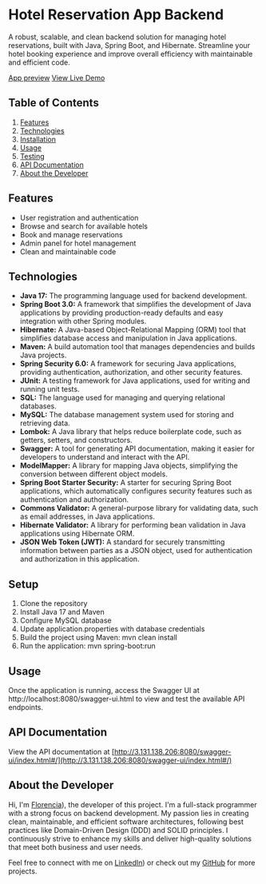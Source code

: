 # Hotel Reservation App Backend

A robust, scalable, and clean backend solution for managing hotel reservations, built with Java, Spring Boot, and Hibernate. Streamline your hotel booking experience and improve overall efficiency with maintainable and efficient code.

[App preview]((https://user-images.githubusercontent.com/106263642/232263406-efc1e40d-16d2-4561-b92e-c9190e87e0fc.png))
[View Live Demo](http://digital-booking-6.s3-website.us-east-2.amazonaws.com/)

## Table of Contents

1. [Features](#features)
2. [Technologies](#technologies)
3. [Installation](#installation)
4. [Usage](#usage)
5. [Testing](#testing)
6. [API Documentation](#api-documentation)
7. [About the Developer](#about-the-developer)

## Features

- User registration and authentication
- Browse and search for available hotels
- Book and manage reservations
- Admin panel for hotel management
- Clean and maintainable code

## Technologies

- **Java 17:** The programming language used for backend development.
- **Spring Boot 3.0:** A framework that simplifies the development of Java applications by providing production-ready defaults and easy integration with other Spring modules.
- **Hibernate:** A Java-based Object-Relational Mapping (ORM) tool that simplifies database access and manipulation in Java applications.
- **Maven:** A build automation tool that manages dependencies and builds Java projects.
- **Spring Security 6.0:** A framework for securing Java applications, providing authentication, authorization, and other security features.
- **JUnit:** A testing framework for Java applications, used for writing and running unit tests.
- **SQL:** The language used for managing and querying relational databases.
- **MySQL:** The database management system used for storing and retrieving data.
- **Lombok:** A Java library that helps reduce boilerplate code, such as getters, setters, and constructors.
- **Swagger:** A tool for generating API documentation, making it easier for developers to understand and interact with the API.
- **ModelMapper:** A library for mapping Java objects, simplifying the conversion between different object models.
- **Spring Boot Starter Security:** A starter for securing Spring Boot applications, which automatically configures security features such as authentication and authorization.
- **Commons Validator:** A general-purpose library for validating data, such as email addresses, in Java applications.
- **Hibernate Validator:** A library for performing bean validation in Java applications using Hibernate ORM.
- **JSON Web Token (JWT):** A standard for securely transmitting information between parties as a JSON object, used for authentication and authorization in this application.

## Setup
1. Clone the repository
2. Install Java 17 and Maven
3. Configure MySQL database
4. Update application.properties with database credentials
5. Build the project using Maven: mvn clean install
6. Run the application: mvn spring-boot:run

## Usage
Once the application is running, access the Swagger UI at http://localhost:8080/swagger-ui.html to view and test the available API endpoints.

## API Documentation

View the API documentation at [http://3.131.138.206:8080/swagger-ui/index.html#/](http://3.131.138.206:8080/swagger-ui/index.html#/)

## About the Developer

Hi, I'm [Florencia](https://www.linkedin.com/in/florencialecha/)), the developer of this project. I'm a full-stack programmer with a strong focus on backend development. My passion lies in creating clean, maintainable, and efficient software architectures, following best practices like Domain-Driven Design (DDD) and SOLID principles. I continuously strive to enhance my skills and deliver high-quality solutions that meet both business and user needs.

Feel free to connect with me on [LinkedIn]([your-linkedin-profile-url](https://www.linkedin.com/in/florencialecha/))) or check out my [GitHub](https://github.com/florencialecha) for more projects.
